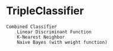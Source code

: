 # TripleClassifier
```
Combined Classifier
    Linear Discriminant Function
    K-Nearest Neighbor
    Naive Bayes (with weight function)
```
